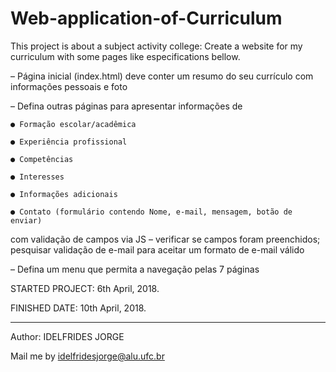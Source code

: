 # Web-application-of-Curriculum

This project is about a subject activity college: Create a website for my curriculum with some pages like especifications bellow. 

– Página inicial (index.html) deve conter um resumo do seu currículo com informações pessoais e foto

– Defina outras páginas para apresentar informações de

    ● Formação escolar/acadêmica
    
    ● Experiência profissional
    
    ● Competências
    
    ● Interesses
    
    ● Informações adicionais
    
    ● Contato (formulário contendo Nome, e-mail, mensagem, botão de enviar)   
com validação de campos via JS – verificar se campos foram preenchidos; pesquisar validação de e-mail para aceitar um formato de e-mail válido

– Defina um menu que permita a navegação pelas 7 páginas


STARTED PROJECT: 6th April, 2018.

FINISHED DATE: 10th April, 2018.

----------------
Author: IDELFRIDES JORGE 

Mail me by idelfridesjorge@alu.ufc.br
